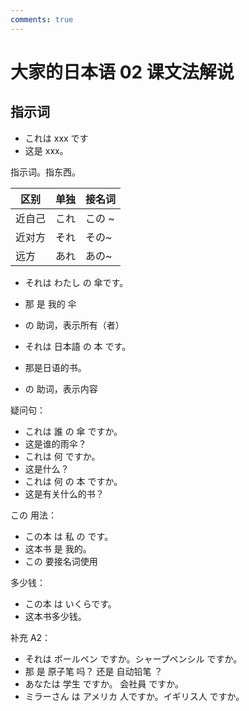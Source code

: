 ```yaml
---
comments: true
---
```


# 大家的日本语 02 课文法解说

## 指示词

- これは  xxx です
- 这是 xxx。

指示词。指东西。

| 区别   | 单独 | 接名词 |
| ------ | ---- | ------ |
| 近自己 | これ | この ~ |
| 近对方 | それ     | その~       |
| 远方       | あれ     | あの~       |

- それは わたし の 傘です。
- 那 是 我的 伞
- の 助词，表示所有（者）


- それは 日本語 の 本 です。
- 那是日语的书。
- の 助词，表示内容

疑问句：

- これは 誰 の 傘 ですか。
- 这是谁的雨伞？
- これは 何 ですか。
- 这是什么？
- これは 何 の  本 ですか。
- 这是有关什么的书？

この 用法：

- この本 は 私 の です。
- 这本书 是 我的。
- この 要接名词使用

多少钱：

- この本 は いくらです。
- 这本书多少钱。

补充 A2：

- それは ボールペン ですか。シャープペンシル ですか。
- 那 是 原子笔 吗？ 还是 自动铅笔 ？
- あなたは 学生 ですか。 会社員 ですか。
- ミラーさん は アメリカ 人ですか。イギリス人 ですか。

